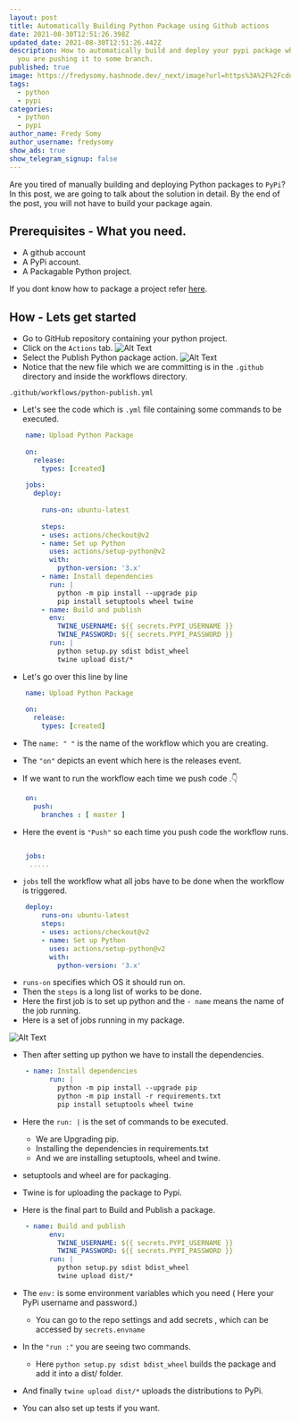 ```yaml
---
layout: post
title: Automatically Building Python Package using Github actions
date: 2021-08-30T12:51:26.398Z
updated_date: 2021-08-30T12:51:26.442Z
description: How to automatically build and deploy your pypi package whenever
  you are pushing it to some branch.
published: true
image: https://fredysomy.hashnode.dev/_next/image?url=https%3A%2F%2Fcdn.hashnode.com%2Fres%2Fhashnode%2Fimage%2Fupload%2Fv1613359341249%2FFCYSkDPIk.jpeg%3Fw%3D1600%26h%3D840%26fit%3Dcrop%26crop%3Dentropy%26auto%3Dcompress%2Cformat%26format%3Dwebp&w=3840&q=75
tags:
  - python
  - pypi
categories:
  - python
  - pypi
author_name: Fredy Somy
author_username: fredysomy
show_ads: true
show_telegram_signup: false
---
```

Are you tired of manually building and deploying Python packages to `PyPi`? In this post, we are going to talk about the solution in detail. By the end of the post, you will not have to build your package again.

## Prerequisites - What you need.

*   A github account
*   A PyPi account.
*   A Packagable Python project.

If you dont know how to package a project refer [here](https://packaging.python.org/tutorials/packaging-projects/).

## How - Lets get started

*   Go to GitHub repository containing your python project.
*   Click on the `Actions` tab. 
![Alt Text](https://dev-to-uploads.s3.amazonaws.com/i/bnl5b9gpdgxlvj573u3m.png)
*   Select the Publish Python package action.
![Alt Text](https://dev-to-uploads.s3.amazonaws.com/i/mbsc64vfk9esjv1zwj7j.png)
*   Notice that the new file which we are committing is in the `.github` directory and inside the workflows directory.

```shell
.github/workflows/python-publish.yml
```
    
*   Let's see the code which is `.yml` file containing some commands to be executed.
    
```yml
    name: Upload Python Package
    
    on:
      release:
        types: [created]
    
    jobs:
      deploy:
    
        runs-on: ubuntu-latest
    
        steps:
        - uses: actions/checkout@v2
        - name: Set up Python
          uses: actions/setup-python@v2
          with:
            python-version: '3.x'
        - name: Install dependencies
          run: |
            python -m pip install --upgrade pip
            pip install setuptools wheel twine
        - name: Build and publish
          env:
            TWINE_USERNAME: ${{ secrets.PYPI_USERNAME }}
            TWINE_PASSWORD: ${{ secrets.PYPI_PASSWORD }}
          run: |
            python setup.py sdist bdist_wheel
            twine upload dist/*
```

*   Let's go over this line by line

```yml
    name: Upload Python Package
    
    on:
      release:
        types: [created]
``` 

*   The `name: " "` is the name of the workflow which you are creating.
    
*   The `"on"` depicts an event which here is the releases event.
    
*   If we want to run the workflow each time we push code .👇

```yml
    on:
      push:
        branches : [ master ]
```

*   Here the event is `"Push"` so each time you push code the workflow runs.

```yml

    jobs:
     .....
```    

*   `jobs` tell the workflow what all jobs have to be done when the workflow is triggered.

```yml
    deploy:
        runs-on: ubuntu-latest
        steps:
        - uses: actions/checkout@v2
        - name: Set up Python
          uses: actions/setup-python@v2
          with:
            python-version: '3.x'
```   

*   `runs-on` specifies which OS it should run on.
*   Then the `steps` is a long list of works to be done.
*   Here the first job is to set up python and the `- name` means the name of the job running.
*   Here is a set of jobs running in my package.

![Alt Text](https://dev-to-uploads.s3.amazonaws.com/i/85sc8fyq00td3pevj4q3.png)
    
*   Then after setting up python we have to install the dependencies.
    
```yml
    - name: Install dependencies
          run: |
            python -m pip install --upgrade pip
            python -m pip install -r requirements.txt
            pip install setuptools wheel twine
```

*   Here the `run: |` is the set of commands to be executed.
    *   We are Upgrading pip.
    *   Installing the dependencies in requirements.txt
    *   And we are installing setuptools, wheel and twine.
*   setuptools and wheel are for packaging.
*   Twine is for uploading the package to Pypi.
    
*   Here is the final part to Build and Publish a package.
    
```yml
    - name: Build and publish
          env:
            TWINE_USERNAME: ${{ secrets.PYPI_USERNAME }}
            TWINE_PASSWORD: ${{ secrets.PYPI_PASSWORD }}
          run: |
            python setup.py sdist bdist_wheel
            twine upload dist/*
```

*   The `env:` is some environment variables which you need ( Here your PyPi username and password.)
    
    *   You can go to the repo settings and add secrets , which can be accessed by `secrets.envname`
*   In the `"run :"` you are seeing two commands.
    
    *   Here `python setup.py sdist bdist_wheel` builds the package and add it into a dist/ folder.
*   And finally `twine upload dist/*` uploads the distributions to PyPi.
    
*   You can also set up tests if you want.